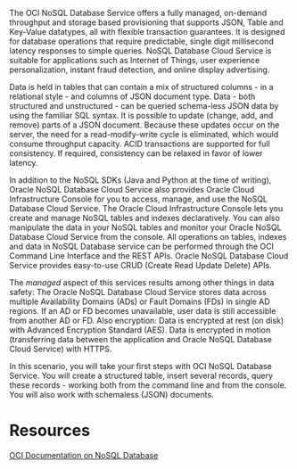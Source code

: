 The OCI NoSQL Database Service offers a fully managed, on-demand throughput and storage based provisioning that supports JSON, Table and Key-Value datatypes, all with flexible transaction guarantees. It is designed for database operations that require predictable, single digit millisecond latency responses to simple queries. NoSQL Database Cloud Service is suitable for applications such as Internet of Things, user experience personalization, instant fraud detection, and online display advertising.

Data is held in tables that can contain a mix of structured columns - in a relational style - and columns of JSON document type. Data - both structured and unstructured - can be queried schema-less JSON data by using the familiar SQL syntax. It is possible to update (change, add, and remove) parts of a JSON document. Because these updates occur on the server, the need for a read-modify-write cycle is eliminated, which would consume throughput capacity. ACID transactions are supported for full consistency. If required, consistency can be relaxed in favor of lower latency. 

In addition to the NoSQL SDKs (Java and Python at the time of writing), Oracle NoSQL Database Cloud Service also provides Oracle Cloud Infrastructure Console for you to access, manage, and use the NoSQL Database Cloud Service. The Oracle Cloud Infrastructure Console lets you create and manage NoSQL tables and indexes declaratively. You can also manipulate the data in your NoSQL tables and monitor your Oracle NoSQL Database Cloud Service from the console. All operations on tables, indexes and data in NoSQL Database service can be performed through the OCI Command Line Interface and the REST APIs. Oracle NoSQL Database Cloud Service provides easy-to-use CRUD (Create Read Update Delete) APIs. 

The *managed* aspect of this services results among other things in data safety: The Oracle NoSQL Database Cloud Service stores data across multiple Availability Domains (ADs) or Fault Domains (FDs) in single AD regions. If an AD or FD becomes unavailable, user data is still accessible from another AD or FD. Also encryption: Data is encrypted at rest (on disk) with Advanced Encryption Standard (AES). Data is encrypted in motion (transferring data between the application and Oracle NoSQL Database Cloud Service) with HTTPS.

In this scenario, you will take your first steps with OCI NoSQL Database Service. You will create a structured table, insert several records, query these records - working both from the command line and from the console. You will also work with schemaless (JSON) documents.


# Resources
[OCI Documentation on NoSQL Database](https://docs.cloud.oracle.com/en-us/iaas/nosql-database/index.html)
